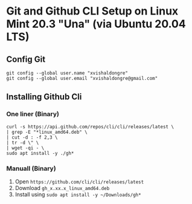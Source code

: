 # Git and Github CLI Setup on Linux Mint 20.3 "Una" (via Ubuntu 20.04 LTS)

## Config Git
```
git config --global user.name "xvishaldongre"
git config --global user.email "xvishaldongre@gmail.com"
```

## Installing Github Cli 

### One liner (Binary)
```
curl -s https://api.github.com/repos/cli/cli/releases/latest \
| grep -E "*linux_amd64.deb" \
| cut -d : -f 2,3 \
| tr -d \" \
| wget -qi - \
sudo apt install -y ./gh*
```

### Manuall (Binary)
1. Open `https://github.com/cli/cli/releases/latest`
2. Download `gh_x.xx.x_linux_amd64.deb`
3. Install using `sudo apt install -y ~/Downloads/gh*`

